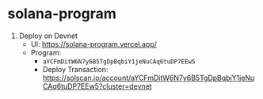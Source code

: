 # solana-program
1. Deploy on Devnet
    * UI: https://solana-program.vercel.app/
    * Program:
        * `aYCFmDitW6N7y6B5TgDpBqbiY1jeNuCAq6tuDP7EEw5`
        * Deploy Transaction: https://solscan.io/account/aYCFmDitW6N7y6B5TgDpBqbiY1jeNuCAq6tuDP7EEw5?cluster=devnet

